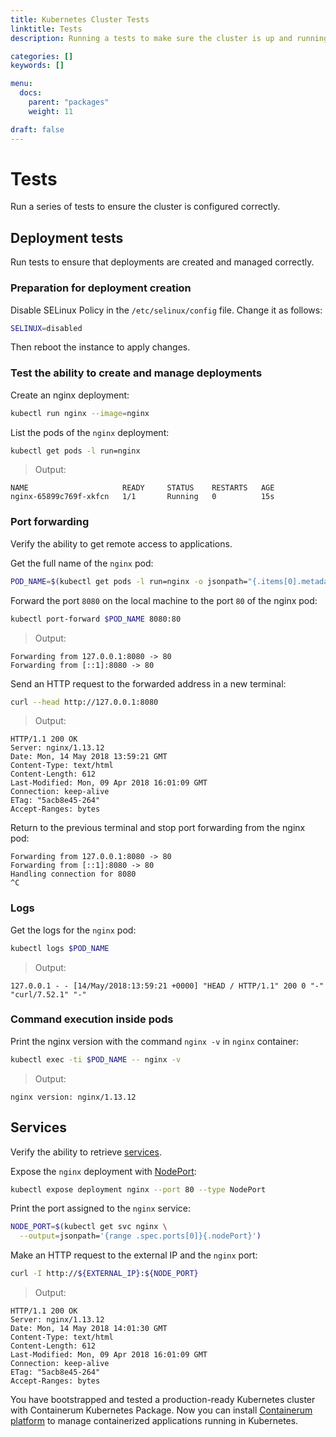 ```yaml
---
title: Kubernetes Cluster Tests
linktitle: Tests
description: Running a tests to make sure the cluster is up and running.

categories: []
keywords: []

menu:
  docs:
    parent: "packages"
    weight: 11

draft: false
---
```


# Tests

Run a series of tests to ensure the cluster is configured correctly.

## Deployment tests
Run tests to ensure that deployments are created and managed correctly.

### Preparation for deployment creation

Disable SELinux Policy in the `/etc/selinux/config` file. Change it as follows:

```bash
SELINUX=disabled
```
Then reboot the instance to apply changes.

### Test the ability to create and manage deployments

Create an nginx deployment:

```bash
kubectl run nginx --image=nginx
```

List the pods of the `nginx` deployment:

```bash
kubectl get pods -l run=nginx
```

> Output:

```
NAME                     READY     STATUS    RESTARTS   AGE
nginx-65899c769f-xkfcn   1/1       Running   0          15s
```

### Port forwarding
Verify the ability to get remote access to applications.

Get the full name of the `nginx` pod:

```bash
POD_NAME=$(kubectl get pods -l run=nginx -o jsonpath="{.items[0].metadata.name}")
```

Forward the port `8080` on the local machine to the port `80` of the nginx pod:

```bash
kubectl port-forward $POD_NAME 8080:80
```

> Output:

```
Forwarding from 127.0.0.1:8080 -> 80
Forwarding from [::1]:8080 -> 80
```

Send an HTTP request to the forwarded address in a new terminal:

```bash
curl --head http://127.0.0.1:8080
```

> Output:

```
HTTP/1.1 200 OK
Server: nginx/1.13.12
Date: Mon, 14 May 2018 13:59:21 GMT
Content-Type: text/html
Content-Length: 612
Last-Modified: Mon, 09 Apr 2018 16:01:09 GMT
Connection: keep-alive
ETag: "5acb8e45-264"
Accept-Ranges: bytes
```

Return to the previous terminal and stop port forwarding from the nginx pod:

```
Forwarding from 127.0.0.1:8080 -> 80
Forwarding from [::1]:8080 -> 80
Handling connection for 8080
^C
```

### Logs

Get the logs for the `nginx` pod:

```bash
kubectl logs $POD_NAME
```

> Output:

```
127.0.0.1 - - [14/May/2018:13:59:21 +0000] "HEAD / HTTP/1.1" 200 0 "-" "curl/7.52.1" "-"
```

### Command execution inside pods

Print the nginx version with the command `nginx -v` in `nginx` container:

```bash
kubectl exec -ti $POD_NAME -- nginx -v
```

> Output:

```
nginx version: nginx/1.13.12
```

## Services

Verify the ability to retrieve [services](https://kubernetes.io/docs/concepts/services-networking/service/).

Expose the `nginx` deployment with [NodePort](https://kubernetes.io/docs/concepts/services-networking/service/#type-nodeport):

```bash
kubectl expose deployment nginx --port 80 --type NodePort
```

Print the port assigned to the `nginx` service:

```bash
NODE_PORT=$(kubectl get svc nginx \
  --output=jsonpath='{range .spec.ports[0]}{.nodePort}')
```

Make an HTTP request to the external IP and the `nginx` port:

```bash
curl -I http://${EXTERNAL_IP}:${NODE_PORT}
```

> Output:

```
HTTP/1.1 200 OK
Server: nginx/1.13.12
Date: Mon, 14 May 2018 14:01:30 GMT
Content-Type: text/html
Content-Length: 612
Last-Modified: Mon, 09 Apr 2018 16:01:09 GMT
Connection: keep-alive
ETag: "5acb8e45-264"
Accept-Ranges: bytes
```

You have bootstrapped and tested a production-ready Kubernetes cluster with Containerum Kubernetes Package. Now you can install [Containerum platform](https://docs.containerum.com/installation/) to manage containerized applications running in Kubernetes.
